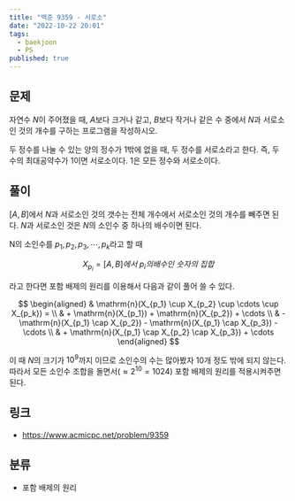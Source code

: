 ```yaml
---
title: "백준 9359 - 서로소"
date: "2022-10-22 20:01"
tags:
  - baekjoon
  - PS
published: true
---
```

## 문제
자연수 $N$이 주어졌을 때, $A$보다 크거나 같고, $B$보다 작거나 같은 수 중에서 $N$과 서로소인 것의 개수를 구하는 프로그램을 작성하시오.

두 정수를 나눌 수 있는 양의 정수가 $1$밖에 없을 때, 두 정수를 서로소라고 한다. 즉, 두 수의 최대공약수가 $1$이면 서로소이다. $1$은 모든 정수와 서로소이다.

## 풀이
$[A, B]$에서 $N$과 서로소인 것의 갯수는 전체 개수에서 서로소인 것의 개수를 빼주면 된다.
$N$과 서로소인 것은 $N$의 소인수 중 하나의 배수이면 된다.

N의 소인수를 $p_1, p_2, p_3, \cdots, p_k$라고 할 때

$$
X_{p_i} = [A, B]에서\ p_i의 배수인\ 숫자의\ 집합
$$

라고 한다면 포함 배제의 원리를 이용해서 다음과 같이 풀어 쓸 수 있다.

$$
\begin{aligned}
& \mathrm{n}(X_{p_1} \cup X_{p_2} \cup \cdots \cup X_{p_k}) = \\
& + \mathrm{n}(X_{p_1}) + \mathrm{n}(X_{p_2}) + \cdots \\
& - \mathrm{n}(X_{p_1} \cap X_{p_2}) - \mathrm{n}(X_{p_1} \cap X_{p_3}) - \cdots \\
& + \mathrm{n}(X_{p_1} \cap X_{p_2} \cap X_{p_3}) + \cdots
\end{aligned}
$$

이 때 $N$의 크기가 $10^9$까지 이므로 소인수의 수는 많아봤자 $10$개 정도 밖에 되지 않는다. 따라서 모든 소인수 조합을 돌면서($\approx 2^{10} = 1024$) 포함 배제의 원리를 적용시켜주면 된다.

## 링크
- https://www.acmicpc.net/problem/9359

## 분류
- 포함 배제의 원리